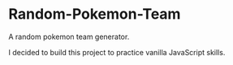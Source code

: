 # Random-Pokemon-Team
A random pokemon team generator. 

I decided to build this project to practice vanilla JavaScript skills.

